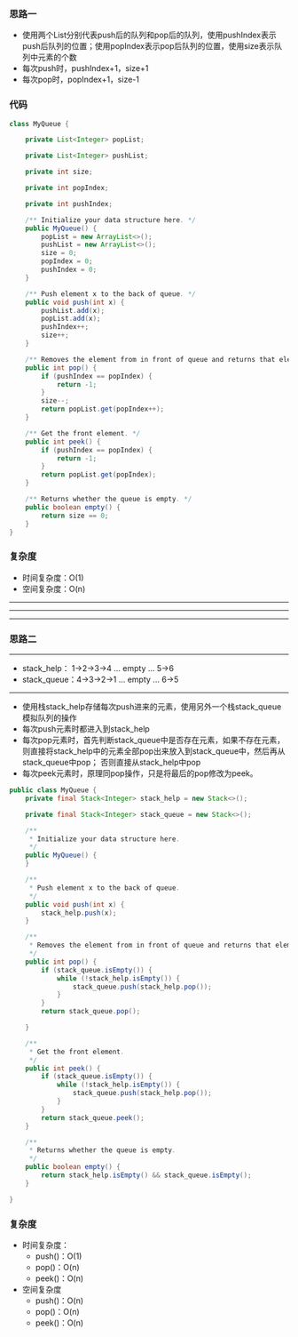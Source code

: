 ### 思路一
+ 使用两个List分别代表push后的队列和pop后的队列，使用pushIndex表示push后队列的位置；使用popIndex表示pop后队列的位置，使用size表示队列中元素的个数
+ 每次push时，pushIndex+1，size+1
+ 每次pop时，popIndex+1，size-1

### 代码
```java
class MyQueue {

    private List<Integer> popList;

    private List<Integer> pushList;

    private int size;

    private int popIndex;

    private int pushIndex;

    /** Initialize your data structure here. */
    public MyQueue() {
        popList = new ArrayList<>();
        pushList = new ArrayList<>();
        size = 0;
        popIndex = 0;
        pushIndex = 0;
    }

    /** Push element x to the back of queue. */
    public void push(int x) {
        pushList.add(x);
        popList.add(x);
        pushIndex++;
        size++;
    }

    /** Removes the element from in front of queue and returns that element. */
    public int pop() {
        if (pushIndex == popIndex) {
            return -1;
        }
        size--;
        return popList.get(popIndex++);
    }

    /** Get the front element. */
    public int peek() {
        if (pushIndex == popIndex) {
            return -1;
        }
        return popList.get(popIndex);
    }

    /** Returns whether the queue is empty. */
    public boolean empty() {
        return size == 0;
    }
}
```

### 复杂度
+ 时间复杂度：O(1)
+ 空间复杂度：O(n)

***
***
***

### 思路二

---
- stack_help： 1->2->3->4 ... empty ... 5->6
- stack_queue：4->3->2->1 ... empty ... 6->5
---

+ 使用栈stack_help存储每次push进来的元素，使用另外一个栈stack_queue模拟队列的操作
+ 每次push元素时都进入到stack_help
+ 每次pop元素时，首先判断stack_queue中是否存在元素，如果不存在元素，则直接将stack_help中的元素全部pop出来放入到stack_queue中，然后再从stack_queue中pop；
否则直接从stack_help中pop
+ 每次peek元素时，原理同pop操作，只是将最后的pop修改为peek。


```java
public class MyQueue {
    private final Stack<Integer> stack_help = new Stack<>();

    private final Stack<Integer> stack_queue = new Stack<>();

    /**
     * Initialize your data structure here.
     */
    public MyQueue() {
    }

    /**
     * Push element x to the back of queue.
     */
    public void push(int x) {
        stack_help.push(x);
    }

    /**
     * Removes the element from in front of queue and returns that element.
     */
    public int pop() {
        if (stack_queue.isEmpty()) {
            while (!stack_help.isEmpty()) {
                stack_queue.push(stack_help.pop());
            }
        }
        return stack_queue.pop();

    }

    /**
     * Get the front element.
     */
    public int peek() {
        if (stack_queue.isEmpty()) {
            while (!stack_help.isEmpty()) {
                stack_queue.push(stack_help.pop());
            }
        }
        return stack_queue.peek();
    }

    /**
     * Returns whether the queue is empty.
     */
    public boolean empty() {
        return stack_help.isEmpty() && stack_queue.isEmpty();
    }

}
```
### 复杂度
+ 时间复杂度：
    + push()：O(1)
    + pop()：O(n)
    + peek()：O(n)
+ 空间复杂度
    + push()：O(n)
    + pop()：O(n)
    + peek()：O(n)
